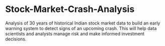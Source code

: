 # Stock-Market-Crash-Analysis
Analysis of 30 years of historical Indian stock market data to build an early warning system to detect signs of an upcoming crash. This will help data scientists and analysts manage risk and make informed investment decisions.
